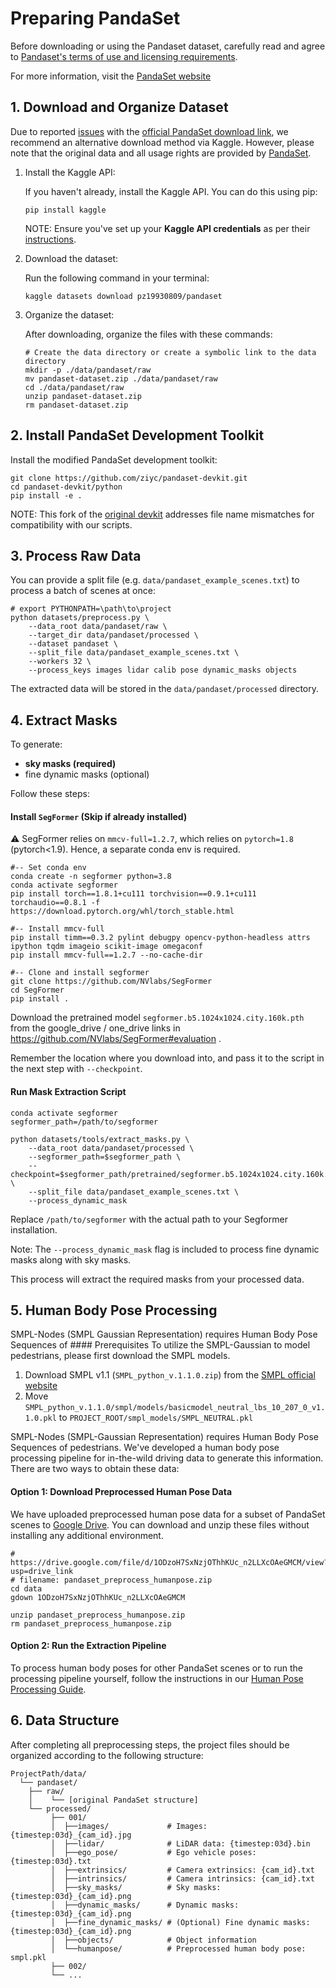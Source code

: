 # Preparing PandaSet

Before downloading or using the Pandaset dataset, carefully read and agree to [Pandaset's terms of use and licensing requirements](https://scale.com/legal/pandaset-terms-of-use).

For more information, visit the [PandaSet website](https://pandaset.org/)

## 1. Download and Organize Dataset
Due to reported [issues](https://github.com/scaleapi/pandaset-devkit/issues/151) with the [official PandaSet download link](https://pandaset.org/), we recommend an alternative download method via Kaggle. However, please note that the original data and all usage rights are provided by [PandaSet](https://pandaset.org/).

1. Install the Kaggle API:

   If you haven't already, install the Kaggle API. You can do this using pip:

   ```shell
   pip install kaggle
   ```
   NOTE: Ensure you've set up your **Kaggle API credentials** as per their [instructions](https://www.kaggle.com/docs/api).

2. Download the dataset:

   Run the following command in your terminal:

   ```shell
   kaggle datasets download pz19930809/pandaset
   ```

3. Organize the dataset:

   After downloading, organize the files with these commands:

   ```shell
   # Create the data directory or create a symbolic link to the data directory
   mkdir -p ./data/pandaset/raw
   mv pandaset-dataset.zip ./data/pandaset/raw
   cd ./data/pandaset/raw
   unzip pandaset-dataset.zip
   rm pandaset-dataset.zip
   ```

## 2. Install PandaSet Development Toolkit

Install the modified PandaSet development toolkit:

```shell
git clone https://github.com/ziyc/pandaset-devkit.git
cd pandaset-devkit/python
pip install -e .
```

NOTE: This fork of the [original devkit](https://github.com/scaleapi/pandaset-devkit) addresses file name mismatches for compatibility with our scripts.

## 3. Process Raw Data

You can provide a split file (e.g. `data/pandaset_example_scenes.txt`) to process a batch of scenes at once:

```shell
# export PYTHONPATH=\path\to\project
python datasets/preprocess.py \
    --data_root data/pandaset/raw \
    --target_dir data/pandaset/processed \
    --dataset pandaset \
    --split_file data/pandaset_example_scenes.txt \
    --workers 32 \
    --process_keys images lidar calib pose dynamic_masks objects
```

The extracted data will be stored in the `data/pandaset/processed` directory.

## 4. Extract Masks

To generate:

- **sky masks (required)** 
- fine dynamic masks (optional)

Follow these steps:

#### Install `SegFormer` (Skip if already installed)

:warning: SegFormer relies on `mmcv-full=1.2.7`, which relies on `pytorch=1.8` (pytorch<1.9). Hence, a separate conda env is required.

```shell
#-- Set conda env
conda create -n segformer python=3.8
conda activate segformer
pip install torch==1.8.1+cu111 torchvision==0.9.1+cu111 torchaudio==0.8.1 -f https://download.pytorch.org/whl/torch_stable.html

#-- Install mmcv-full
pip install timm==0.3.2 pylint debugpy opencv-python-headless attrs ipython tqdm imageio scikit-image omegaconf
pip install mmcv-full==1.2.7 --no-cache-dir

#-- Clone and install segformer
git clone https://github.com/NVlabs/SegFormer
cd SegFormer
pip install .
```

Download the pretrained model `segformer.b5.1024x1024.city.160k.pth` from the google_drive / one_drive links in https://github.com/NVlabs/SegFormer#evaluation .

Remember the location where you download into, and pass it to the script in the next step with `--checkpoint`.

#### Run Mask Extraction Script

```shell
conda activate segformer
segformer_path=/path/to/segformer

python datasets/tools/extract_masks.py \
    --data_root data/pandaset/processed \
    --segformer_path=$segformer_path \
    --checkpoint=$segformer_path/pretrained/segformer.b5.1024x1024.city.160k.pth \
    --split_file data/pandaset_example_scenes.txt \
    --process_dynamic_mask
```

Replace `/path/to/segformer` with the actual path to your Segformer installation.

Note: The `--process_dynamic_mask` flag is included to process fine dynamic masks along with sky masks.

This process will extract the required masks from your processed data.

## 5. Human Body Pose Processing

SMPL-Nodes (SMPL Gaussian Representation) requires Human Body Pose Sequences of #### Prerequisites
To utilize the SMPL-Gaussian to model pedestrians, please first download the SMPL models.

1. Download SMPL v1.1 (`SMPL_python_v.1.1.0.zip`) from the [SMPL official website](https://smpl.is.tue.mpg.de/download.php)
2. Move `SMPL_python_v.1.1.0/smpl/models/basicmodel_neutral_lbs_10_207_0_v1.1.0.pkl` to `PROJECT_ROOT/smpl_models/SMPL_NEUTRAL.pkl`

SMPL-Nodes (SMPL-Gaussian Representation) requires Human Body Pose Sequences of pedestrians. We've developed a human body pose processing pipeline for in-the-wild driving data to generate this information. There are two ways to obtain these data:

#### Option 1: Download Preprocessed Human Pose Data

We have uploaded preprocessed human pose data for a subset of PandaSet scenes to [Google Drive](https://drive.google.com/drive/folders/187w1rwEZ5i9tb4y-dOJVTnIZAtKPR7_j). You can download and unzip these files without installing any additional environment.

```shell
# https://drive.google.com/file/d/1ODzoH7SxNzjOThhKUc_n2LLXcOAeGMCM/view?usp=drive_link
# filename: pandaset_preprocess_humanpose.zip
cd data
gdown 1ODzoH7SxNzjOThhKUc_n2LLXcOAeGMCM

unzip pandaset_preprocess_humanpose.zip
rm pandaset_preprocess_humanpose.zip
```

#### Option 2: Run the Extraction Pipeline

To process human body poses for other PandaSet scenes or to run the processing pipeline yourself, follow the instructions in our [Human Pose Processing Guide](./HumanPose.md).

## 6. Data Structure

After completing all preprocessing steps, the project files should be organized according to the following structure:

```
ProjectPath/data/
  └── pandaset/
    ├── raw/
    │    └── [original PandaSet structure]
    └── processed/
         ├── 001/
         │  ├──images/             # Images: {timestep:03d}_{cam_id}.jpg
         │  ├──lidar/              # LiDAR data: {timestep:03d}.bin
         │  ├──ego_pose/           # Ego vehicle poses: {timestep:03d}.txt
         │  ├──extrinsics/         # Camera extrinsics: {cam_id}.txt
         │  ├──intrinsics/         # Camera intrinsics: {cam_id}.txt
         │  ├──sky_masks/          # Sky masks: {timestep:03d}_{cam_id}.png
         │  ├──dynamic_masks/      # Dynamic masks: {timestep:03d}_{cam_id}.png
         │  ├──fine_dynamic_masks/ # (Optional) Fine dynamic masks: {timestep:03d}_{cam_id}.png
         │  ├──objects/            # Object information
         │  └──humanpose/          # Preprocessed human body pose: smpl.pkl
         ├── 002/
         └── ...
```
